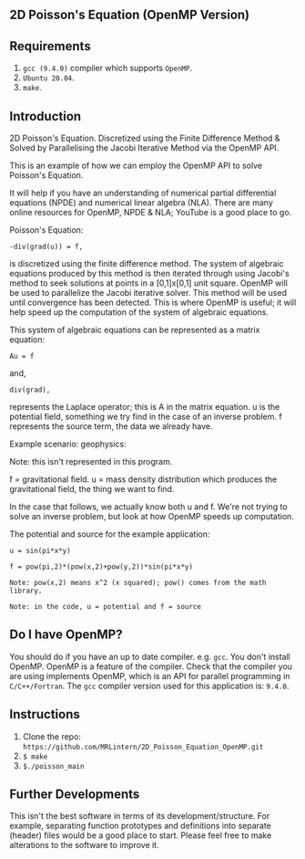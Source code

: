 ## 2D Poisson's Equation (OpenMP Version)

## Requirements
1. `gcc (9.4.0)` compiler which supports `OpenMP`.
2. `Ubuntu 20.04`.
3. `make`.

## Introduction
2D Poisson's Equation. Discretized using the Finite Difference Method &amp; Solved by Parallelising the Jacobi Iterative Method via the OpenMP API.

This is an example of how we can employ the OpenMP API to solve Poisson's Equation.

It will help if you have an understanding of numerical partial differential equations (NPDE)
and numerical linear algebra (NLA).
There are many online resources for OpenMP, NPDE & NLA; YouTube is a good place to go.

Poisson's Equation: 

	-div(grad(u)) = f, 

is discretized using the finite difference method.
The system of algebraic equations produced by this method is then iterated through 
using Jacobi's method to seek solutions at points in a [0,1]x[0,1] unit square.
OpenMP will be used to parallelize the Jacobi iterative solver.
This method will be used until convergence has been detected.
This is where OpenMP is useful; it will help speed up the computation of the 
system of algebraic equations.

This system of algebraic equations can be represented as a matrix equation:

	Au = f

and,

	div(grad),
	
represents the Laplace operator; this is A in the matrix equation.
u is the potential field, something we try find in the case of an inverse problem.
f represents the source term, the data we already have.

Example scenario: geophysics:

Note: this isn't represented in this program.

f = gravitational field. 
u = mass density distribution which produces the gravitational field, the thing we want to find.

In the case that follows, we actually know both u and f.
We're not trying to solve an inverse problem, but look at how OpenMP speeds up computation.

The potential and source for the example application:

	u = sin(pi*x*y)
	
	f = pow(pi,2)*(pow(x,2)+pow(y,2))*sin(pi*x*y)
	
	Note: pow(x,2) means x^2 (x squared); pow() comes from the math library.

    Note: in the code, u = potential and f = source 
    

## Do I have OpenMP?
You should do if you have an up to date compiler. e.g. `gcc`.
You don't install OpenMP. OpenMP is a feature of the compiler. Check that the compiler you are using implements OpenMP, which is an API for parallel programming in `C/C++/Fortran`. 
The `gcc` compiler version used for this application is: `9.4.0`.

## Instructions
1. Clone the repo: `https://github.com/MRLintern/2D_Poisson_Equation_OpenMP.git`
2. `$ make`
3. `$./poisson_main`

## Further Developments
This isn't the best software in terms of its development/structure. For example, separating function prototypes and definitions into separate (header) files would be a good place to start. Please feel free to make alterations to the software to improve it.
